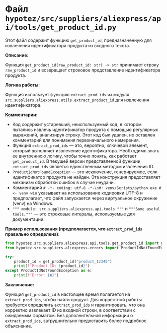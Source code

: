 # Файл `hypotez/src/suppliers/aliexpress/api/tools/get_product_id.py`

Этот файл содержит функцию `get_product_id`, предназначенную для извлечения идентификатора продукта из входного текста.

**Описание:**

Функция `get_product_id(raw_product_id: str) -> str` принимает строку `raw_product_id` и возвращает строковое представление идентификатора продукта.  

**Логика работы:**

Функция использует функцию `extract_prod_ids` из модуля `src.suppliers.aliexpress.utils.extract_product_id` для извлечения идентификатора.


**Комментарии:**

* Код содержит устаревший, неиспользуемый код, в котором пытались извлечь идентификатор продукта с помощью регулярных выражений, анализируя строку.  Этот код был удален, но оставлен комментарий для понимания первоначального намерения.
* Функция `extract_prod_ids` — это, вероятно, ключевой элемент, который выполняет извлечение идентификатора.  Необходимо знать ее внутреннюю логику, чтобы точно понять, как работает `get_product_id`.  В текущей версии представленной функции, `extract_prod_ids` является единственным методом извлечения ID.
* `ProductIdNotFoundException` — это исключение, генерируемое, если идентификатор продукта не найден.  Эта конструкция предоставляет механизм обработки ошибок в случае неудачи.
* Комментарий `# -*- coding: utf-8 -*-\n#! venv/Scripts/python.exe # <- venv win` указывает на использование кодировки UTF-8 и предполагает, что файл запускается через виртуальное окружение (venv) на Windows.
* `""" module: src.suppliers.aliexpress.api.tools """` и `"""Some useful tools."""` — это строковые литералы, используемые для документации.


**Пример использования (предполагается, что `extract_prod_ids` правильно определена):**

```python
from hypotez.src.suppliers.aliexpress.api.tools.get_product_id import get_product_id
from hypotez.src.suppliers.aliexpress.errors import ProductIdNotFoundException

try:
    product_id = get_product_id("product_12345")
    print(f"Product ID: {product_id}")
except ProductIdNotFoundException as e:
    print(f"Error: {e}")
```

**Заключение:**

Функция `get_product_id` в настоящее время полагается на `extract_prod_ids`, чтобы найти продукт. Для корректной работы требуется определить `extract_prod_ids` и гарантировать, что она корректно извлекает ID из входной строки, в соответствии с ожидаемым форматом.  Без дополнительной информации о `extract_prod_ids`, затруднительно предоставить более подробное объяснение.